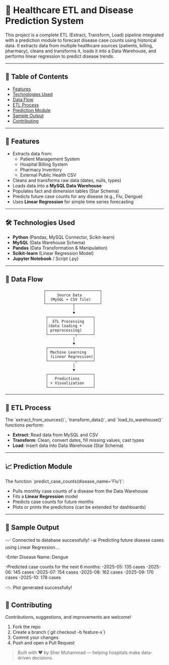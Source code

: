 # 🏥 Healthcare ETL and Disease Prediction System

This project is a complete ETL (Extract, Transform, Load) pipeline integrated with a prediction module to forecast disease case counts using historical data. It extracts data from multiple healthcare sources (patients, billing, pharmacy), cleans and transforms it, loads it into a Data Warehouse, and performs linear regression to predict disease trends.

---

## 📌 Table of Contents

- [Features](#features)
- [Technologies Used](#technologies-used)
- [Data Flow](#data-flow)
- [ETL Process](#etl-process)
- [Prediction Module](#prediction-module)
- [Sample Output](#sample-output)
- [Contributing](#contributing)


---

## 🚀 Features

- Extracts data from:
  - Patient Management System
  - Hospital Billing System
  - Pharmacy Inventory
  - External Public Health CSV
- Cleans and transforms raw data (dates, nulls, types)
- Loads data into a **MySQL Data Warehouse**
- Populates fact and dimension tables (Star Schema)
- Predicts future case counts for any disease (e.g., Flu, Dengue)
- Uses **Linear Regression** for simple time series forecasting

---

## 🛠️ Technologies Used

- **Python** (Pandas, MySQL Connector, Scikit-learn)
- **MySQL** (Data Warehouse Schema)
- **Pandas** (Data Transformation & Manipulation)
- **Scikit-learn** (Linear Regression Model)
- **Jupyter Notebook** / Script (.py)

---

## 🔁 Data Flow
                     ┌────────────────────────┐
                     │     Source Data        │
                     │  (MySQL + CSV file)    │
                     └────────────┬───────────┘
                                  │
                                  ▼
                      ┌────────────────────┐
                      │  ETL Processing    │
                      │(data loading +     │
                      │ preprocessing)     │
                      └────────────┬───────┘
                                  │
                                  ▼
                      ┌────────────────────┐
                      │ Machine Learning   │
                      │ (Linear Regression)│
                      └────────────┬───────┘
                                  │
                                  ▼
                      ┌────────────────────┐
                      │   Predictions      │
                      │ + Visualization    │
                      └────────────────────┘

---

## 🧪 ETL Process

The \`extract_from_sources()\`, \`transform_data()\`, and \`load_to_warehouse()\` functions perform:

- **Extract**: Read data from MySQL and CSV
- **Transform**: Clean, convert dates, fill missing values, cast types
- **Load**: Insert data into Data Warehouse (Star Schema)

---

## 📈 Prediction Module

The function \`predict_case_counts(disease_name='Flu')\`:

- Pulls monthly case counts of a disease from the Data Warehouse
- Fits a **Linear Regression** model
- Predicts case counts for future months
- Plots or prints the predictions (can be extended for dashboards)

---

## 🧾 Sample Output
-✅ Connected to database successfully!
-📊 Predicting future disease cases using Linear Regression...

-Enter Disease Name: Dengue

-Predicted case counts for the next 6 months:
-2025-05: 135 cases
-2025-06: 145 cases
-2025-07: 154 cases
-2025-08: 162 cases
-2025-09: 170 cases
-2025-10: 178 cases

-📉 Plot generated successfully!




## 🤝 Contributing

Contributions, suggestions, and improvements are welcome!

1. Fork the repo
2. Create a branch (\`git checkout -b feature-x\`)
3. Commit your changes
4. Push and open a Pull Request



> Built with ❤️ by Sher Muhammad — helping hospitals make data-driven decisions.
